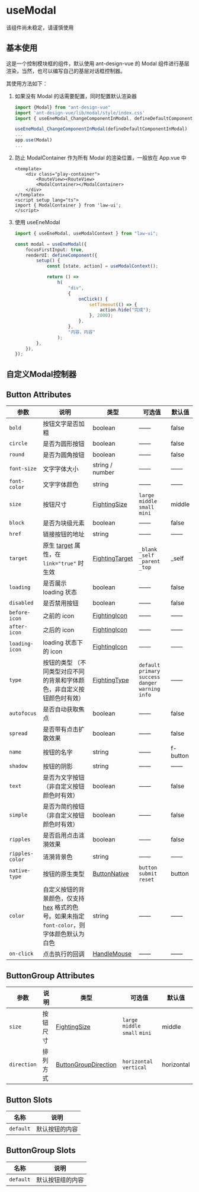 # useModal

<a-button type="dashed" danger>该组件尚未稳定，请谨慎使用</a-button>

## 基本使用

这是一个控制模块框的组件，默认使用 ant-design-vue 的 Modal 组件进行基层渲染，当然，也可以编写自己的基层对话框控制器。

其使用方法如下：

1. 如果没有 Modal 的话需要配置，同时配置默认渲染器

    ```ts
    import {Modal} from "ant-design-vue"
    import 'ant-design-vue/lib/modal/style/index.css'
    import { useEneModal_ChangeComponentInModal, defineDefaultComponentInModal } from 'law-ui';

    useEneModal_ChangeComponentInModal(defineDefaultComponentInModal)
    ...
    app.use(Modal)
    ...
    ```

2. 防止 ModalContainer 作为所有 Modal 的渲染位置，一般放在 App.vue 中

    ```vue
    <template>
        <div class="play-container">
            <RouteView><RouteView>
            <ModalContainer></ModalContainer>
        </div>
    </template>
    <script setup lang="ts">
    import { ModalContainer } from 'law-ui';
    </script>
    ```

3. 使用 useEneModal

    ```ts
    import { useEneModal, useModalContext } from "law-ui";

    const modal = useEneModal({
        focusFirstInput: true,
        renderUI: defineComponent({
            setup() {
                const [state, action] = useModalContext();

                return () =>
                    h(
                        "div",
                        {
                            onClick() {
                                setTimeout(() => {
                                    action.hide("完成");
                                }, 2000);
                            },
                        },
                        "内容，内容"
                    );
            },
        }),
    });
    ```

<preview path="./useModal.vue" title="基本使用"></preview>

## 自定义Modal控制器

## Button Attributes

| 参数            | 说明                                                                                                                                                                                                          | 类型                                                                   | 可选值                                                  | 默认值   |
| --------------- | ------------------------------------------------------------------------------------------------------------------------------------------------------------------------------------------------------------- | ---------------------------------------------------------------------- | ------------------------------------------------------- | -------- |
| `bold`          | 按钮文字是否加粗                                                                                                                                                                                              | boolean                                                                | ——                                                      | false    |
| `circle`        | 是否为圆形按钮                                                                                                                                                                                                | boolean                                                                | ——                                                      | false    |
| `round`         | 是否为圆角按钮                                                                                                                                                                                                | boolean                                                                | ——                                                      | false    |
| `font-size`     | 文字字体大小                                                                                                                                                                                                  | string / number                                                        | ——                                                      | ——       |
| `font-color`    | 文字字体颜色                                                                                                                                                                                                  | string                                                                 | ——                                                      | ——       |
| `size`          | 按钮尺寸                                                                                                                                                                                                      | <a href="/components/interface.html#fightingsize">FightingSize</a>     | `large` `middle` `small` `mini`                         | middle   |
| `block`         | 是否为块级元素                                                                                                                                                                                                | boolean                                                                | ——                                                      | false    |
| `href`          | 链接按钮的地址                                                                                                                                                                                                | string                                                                 | ——                                                      | ——       |
| `target`        | 原生 [target](https://developer.mozilla.org/zh-CN/docs/Web/HTML/Element/a#attr-href) 属性，在 `link="true"` 时生效                                                                                            | <a href="/components/interface.html#fightingtarget">FightingTarget</a> | `_blank` `_self` `_parent` `_top`                       | \_self   |
| `loading`       | 是否展示 loading 状态                                                                                                                                                                                         | boolean                                                                | ——                                                      | false    |
| `disabled`      | 是否禁用按钮                                                                                                                                                                                                  | boolean                                                                | ——                                                      | false    |
| `before-icon`   | 之前的 icon                                                                                                                                                                                                   | <a href="/components/interface.html#fightingicon">FightingIcon</a>     | ——                                                      | ——       |
| `after-icon`    | 之后的 icon                                                                                                                                                                                                   | <a href="/components/interface.html#fightingicon">FightingIcon</a>     | ——                                                      | ——       |
| `loading-icon`  | loading 状态下的 icon                                                                                                                                                                                         | <a href="/components/interface.html#fightingicon">FightingIcon</a>     | ——                                                      | ——       |
| `type`          | 按钮的类型 （不同类型对应不同的背景和字体颜色，非自定义按钮颜色时有效）                                                                                                                                       | <a href="/components/interface.html#fightingtype">FightingType</a>     | `default` `primary` `success` `danger` `warning` `info` | ——       |
| `autofocus`     | 是否自动获取焦点                                                                                                                                                                                              | boolean                                                                | ——                                                      | false    |
| `spread`        | 是否带有点击扩散效果                                                                                                                                                                                          | boolean                                                                | ——                                                      | false    |
| `name`          | 按钮的名字                                                                                                                                                                                                    | string                                                                 | ——                                                      | f-button |
| `shadow`        | 按钮的阴影                                                                                                                                                                                                    | string                                                                 | ——                                                      | ——       |
| `text`          | 是否为文字按钮 （非自定义按钮颜色时有效）                                                                                                                                                                     | boolean                                                                | ——                                                      | false    |
| `simple`        | 是否为简约按钮 （非自定义按钮颜色时有效）                                                                                                                                                                     | boolean                                                                | ——                                                      | false    |
| `ripples`       | 是否启用点击涟漪效果                                                                                                                                                                                          | boolean                                                                | ——                                                      | false    |
| `ripples-color` | 涟漪背景色                                                                                                                                                                                                    | string                                                                 | ——                                                      | ——       |
| `native-type`   | 按钮的原生类型                                                                                                                                                                                                | <a href="#buttonnative">ButtonNative</a>                               | `button` `submit` `reset`                               | button   |
| `color`         | 自定义按钮的背景颜色，仅支持 [hex](https://baike.baidu.com/item/%E5%8D%81%E5%85%AD%E8%BF%9B%E5%88%B6%E9%A2%9C%E8%89%B2%E7%A0%81/10894232?fr=aladdin) 格式的色号。如果未指定`font-color`，则字体颜色默认为白色 | string                                                                 | ——                                                      | ——       |
| `on-click`      | 点击执行的回调                                                                                                                                                                                                | <a href="/components/interface.html#handlemouse">HandleMouse</a>       | ——                                                      | ——       |

## ButtonGroup Attributes

| 参数        | 说明     | 类型                                                               | 可选值                          | 默认值     |
| ----------- | -------- | ------------------------------------------------------------------ | ------------------------------- | ---------- |
| `size`      | 按钮尺寸 | <a href="/components/interface.html#fightingsize">FightingSize</a> | `large` `middle` `small` `mini` | middle     |
| `direction` | 排列方式 | <a href="#buttongroupdirection">ButtonGroupDirection</a>           | `horizontal` `vertical`         | horizontal |

## Button Slots

| 名称      | 说明           |
| --------- | -------------- |
| `default` | 默认按钮的内容 |

## ButtonGroup Slots

| 名称      | 说明             |
| --------- | ---------------- |
| `default` | 默认按钮组的内容 |
